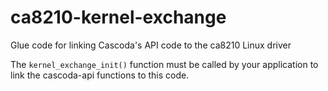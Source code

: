 # ca8210-kernel-exchange
Glue code for linking Cascoda's API code to the ca8210 Linux driver

The `kernel_exchange_init()` function must be called by your application to link the cascoda-api functions to this code.
